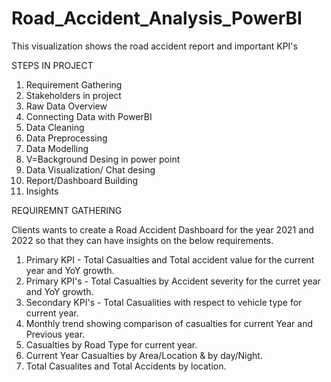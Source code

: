 # Road_Accident_Analysis_PowerBI
This visualization shows the road accident report and important KPI's


STEPS IN PROJECT
1. Requirement Gathering
2. Stakeholders in project
3. Raw Data Overview
4. Connecting Data with PowerBI
5. Data Cleaning
6. Data Preprocessing
7. Data Modelling
8. V=Background Desing in power point
9. Data Visualization/ Chat desing
10. Report/Dashboard Building
11. Insights

REQUIREMNT GATHERING

Clients wants to create a Road Accident Dashboard for the year 2021 and 2022 so that they can have insights on the below requirements.

1. Primary KPI - Total Casualties and Total accident value for the current year and YoY growth.
2. Primary KPI's - Total Casualties by Accident severity for the curret year and YoY growth.
3. Secondary KPI's - Total Casualities with respect to vehicle type for current year.
4. Monthly trend showing comparison of casualties for current Year and Previous year.
5. Casualties by Road Type for current year.
6. Current Year Casualties by Area/Location & by day/Night.
7. Total Casualites and Total Accidents by location.
